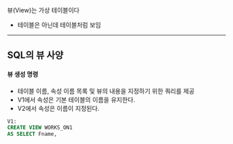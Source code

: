 뷰(View)는 가상 테이블이다
- 테이블은 아닌데 테이블처럼 보임

---
## SQL의 뷰 사양
#### 뷰 생성 명령
- 테이블 이름, 속성 이름 목록 및 뷰의 내용을 지정하기 위한 쿼리를 제공
- V1에서 속성은 기본 테이블의 이름을 유지한다.
- V2에서 속성은 이름이 지정된다.

```SQL
V1:
CREATE VIEW WORKS_ON1
AS SELECT Fname,
```